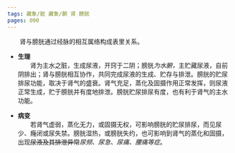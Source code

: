 ```yaml
---
tags: 藏象/脏 藏象/腑 肾 膀胱
pages: 090
---
```

&emsp;&emsp;肾与膀胱通过经脉的相互属络构成表里关系。

+ **生理**<br>
	&emsp;&emsp;肾为主水之脏，生成尿液，开窍于二阴；膀胱<dfn>为水腑，</dfn>主贮藏尿液，自前阴排出；肾与膀胱相互协作，共同完成尿液的生成、贮存与排泄。膀胱的贮尿排尿功能，取决于肾气的盛衰。肾气充足，蒸化及固摄作用正常发挥，则尿液正常生成，贮于膀胱并有度地排泄。膀胱贮尿排尿有度，也有利于肾气的主水功能。

- **病变**<br>
	&emsp;&emsp;若肾气虚弱，蒸化无力，或固摄无权，可影响膀胱的贮尿排尿，而见尿少、癃闭或尿失禁。膀胱湿热，或膀胱失约，也可影响到肾气的蒸化和固摄，出现~~尿液及其排泄异常~~<dfn>尿频、尿急、尿痛、腰痛等症</dfn>。